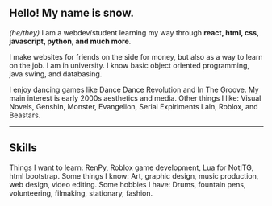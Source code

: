 <!--
**coresnowfall/coresnowfall** is a ✨ _special_ ✨ repository because its `README.md` (this file) appears on your GitHub profile.
-->

## Hello! My name is snow.
*(he/they)*
I am a webdev/student learning my way through **react, html, css, javascript, python, and much more**.

I make websites for friends on the side for money, but also as a way to learn on the job. 
I am in university. 
I know basic object oriented programming, java swing, and databasing.

I enjoy dancing games like Dance Dance Revolution and In The Groove.
My main interest is early 2000s aesthetics and media.
Other things I like: Visual Novels, Genshin, Monster, Evangelion, Serial Expiriments Lain, Roblox, and Beastars.

---
## Skills
Things I want to learn: RenPy, Roblox game development, Lua for NotITG, html bootstrap.
Some things I know: Art, graphic design, music production, web design, video editing.
Some hobbies I have: Drums, fountain pens, volunteering, filmaking, stationary, fashion.
